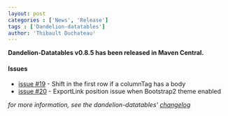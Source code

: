 ```yaml
---
layout: post
categories : ['News', 'Release']
tags : ['Dandelion-datatables']
author: 'Thibault Duchateau'
---
```

**Dandelion-Datatables v0.8.5 has been released in Maven Central.**
	
#### Issues
* [issue #19](https://github.com/dandelion/issues/issues/19) - Shift in the first row if a columnTag has a body
* [issue #20](https://github.com/dandelion/issues/issues/20) - ExportLink position issue when Bootstrap2 theme enabled

_for more information, see the dandelion-datatables' [changelog](http://dandelion.github.com/datatables/changelog.html)_